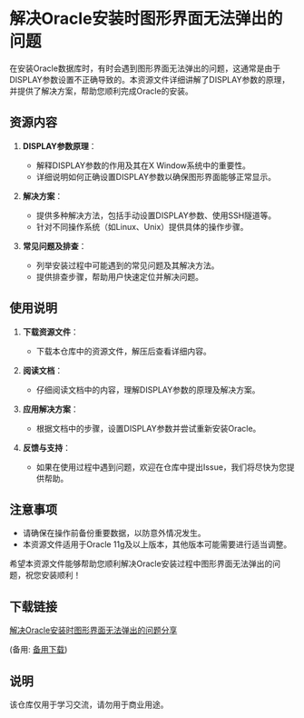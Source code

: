 # 解决Oracle安装时图形界面无法弹出的问题

在安装Oracle数据库时，有时会遇到图形界面无法弹出的问题，这通常是由于DISPLAY参数设置不正确导致的。本资源文件详细讲解了DISPLAY参数的原理，并提供了解决方案，帮助您顺利完成Oracle的安装。

## 资源内容

1. **DISPLAY参数原理**：
   - 解释DISPLAY参数的作用及其在X Window系统中的重要性。
   - 详细说明如何正确设置DISPLAY参数以确保图形界面能够正常显示。

2. **解决方案**：
   - 提供多种解决方法，包括手动设置DISPLAY参数、使用SSH隧道等。
   - 针对不同操作系统（如Linux、Unix）提供具体的操作步骤。

3. **常见问题及排查**：
   - 列举安装过程中可能遇到的常见问题及其解决方法。
   - 提供排查步骤，帮助用户快速定位并解决问题。

## 使用说明

1. **下载资源文件**：
   - 下载本仓库中的资源文件，解压后查看详细内容。

2. **阅读文档**：
   - 仔细阅读文档中的内容，理解DISPLAY参数的原理及解决方案。

3. **应用解决方案**：
   - 根据文档中的步骤，设置DISPLAY参数并尝试重新安装Oracle。

4. **反馈与支持**：
   - 如果在使用过程中遇到问题，欢迎在仓库中提出Issue，我们将尽快为您提供帮助。

## 注意事项

- 请确保在操作前备份重要数据，以防意外情况发生。
- 本资源文件适用于Oracle 11g及以上版本，其他版本可能需要进行适当调整。

希望本资源文件能够帮助您顺利解决Oracle安装过程中图形界面无法弹出的问题，祝您安装顺利！

## 下载链接
[解决Oracle安装时图形界面无法弹出的问题分享](https://pan.quark.cn/s/d201fd94e8d3) 

(备用: [备用下载](https://pan.baidu.com/s/1rz8YdurasfSf6nISmlXx_g?pwd=1234))

## 说明

该仓库仅用于学习交流，请勿用于商业用途。
